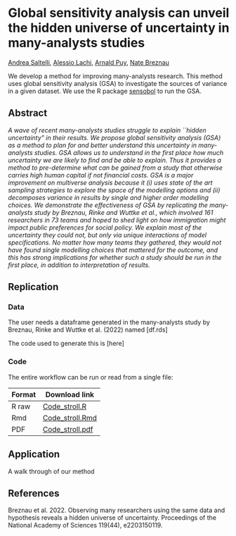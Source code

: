 # Global sensitivity analysis can unveil the hidden universe of uncertainty in many-analysts studies

[Andrea Saltelli](https://www.andreasaltelli.eu/), [Alessio Lachi](https://scholar.google.com/citations?user=Je-Ja28AAAAJ&hl=it), [Arnald Puy](https://www.arnaldpuy.com/), [Nate Breznau](https://sites.google.com/site/nbreznau/)

We develop a method for improving many-analysts research. This method uses global sensitivity analysis (GSA) to investigate the sources of variance in a given dataset. We use the R package [sensobol](https://www.jstatsoft.org/article/view/v102i05) to run the GSA. 

## Abstract

*A wave of recent many-analysts studies struggle to explain ``hidden uncertainty" in their results. We propose global sensitivity analysis (GSA) as a method to plan for and better understand this uncertainty in many-analysts studies. GSA allows us to understand in the first place how much uncertainty we are likely to find and be able to explain. Thus it provides a method to pre-determine what can be gained from a study that otherwise carries high human capital if not financial costs. GSA is a major improvement on multiverse analysis because it (i) uses state of the art sampling strategies to explore the space of the modelling options and (ii) decomposes variance in results by single and higher order modelling choices. We demonstrate the effectiveness of GSA by replicating the many-analysts study by Breznau, Rinke and Wuttke et al., which involved 161 researchers in 73 teams and hoped to shed light on how immigration might impact public preferences for social policy. We explain most of the uncertainty they could not, but only via unique interactions of model specifications. No matter how many teams they gathered, they would not have found single modelling choices that mattered for the outcome, and this has strong implications for whether such a study should be run in the first place, in addition to interpretation of results.*

## Replication

### Data

The user needs a dataframe generated in the many-analysts study by Breznau, Rinke and Wuttke et al. (2022) named [df.rds]

The code used to generate this is [here]

### Code

The entire workflow can be run or read from a single file:

| Format | Download link |
| ------ | ------------- |
| R raw  | [Code_stroll.R](https://github.com/arnaldpuy/universe_of_uncertainty/blob/main/code_stroll_final_methodology_2nd_order.R) |
| Rmd |  [Code_stroll.Rmd](https://github.com/arnaldpuy/universe_of_uncertainty/blob/main/code_stroll_final_methodology_2nd_order.Rmd) |
| PDF | [Code_stroll.pdf](https://github.com/arnaldpuy/universe_of_uncertainty/blob/main/code_stroll_final_methodology_2nd_order.pdf) |



## Application

A walk through of our method

## References

Breznau et al. 2022. Observing many researchers using the same data and hypothesis reveals a hidden universe of uncertainty. Proceedings of the National Academy of Sciences 119(44), e2203150119.
